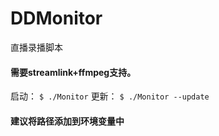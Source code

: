 # DDMonitor
直播录播脚本

#### 需要streamlink+ffmpeg支持。
启动：
`$ ./Monitor`
更新：
`$ ./Monitor --update`  
#### 建议将路径添加到环境变量中
